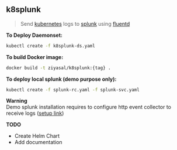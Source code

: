
k8splunk
----------------------------------------------
> Send [kubernetes](https://github.com/kubernetes/kubernetes) logs to [splunk](https://github.com/splunk) using [fluentd](https://github.com/fluent/fluentd)

**To Deploy Daemonset:**
```sh
kubectl create -f k8splunk-ds.yaml
```

**To build Docker image:**
```sh
docker build -t ziyasal/k8splunk:{tag} .
```

**To deploy local splunk (demo purpose only):**

```sh
kubectl create -f splunk-rc.yaml -f splunk-svc.yaml
```

**Warning**  
Demo splunk installation requires to configure http event collector to receive logs ([setup link](http://docs.splunk.com/Documentation/Splunk/latest/Data/UsetheHTTPEventCollector))

**TODO**
- Create Helm Chart
- Add documentation